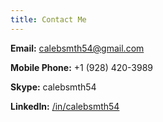 ```yaml
---
title: Contact Me
---
```


**Email:** [calebsmth54@gmail.com](mailto:calebsmth54@gmail.com)

**Mobile Phone:** +1 (928) 420-3989

**Skype:** calebsmth54

**LinkedIn:** [/in/calebsmth54](https://www.linkedin.com/in/calebsmth54/)
